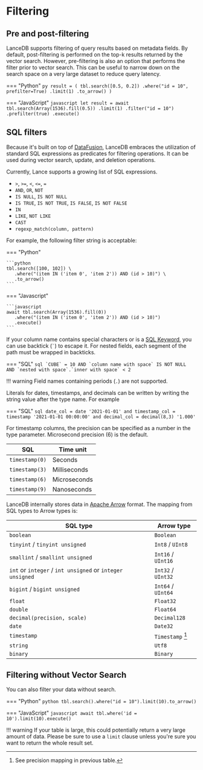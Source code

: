 # Filtering

## Pre and post-filtering

LanceDB supports filtering of query results based on metadata fields. By default, post-filtering is
performed on the top-k results returned by the vector search. However, pre-filtering is also an
option that performs the filter prior to vector search. This can be useful to narrow down on
the search space on a very large dataset to reduce query latency.

<!-- Setup Code
```python 
import lancedb
import numpy as np
uri = "data/sample-lancedb"
db = lancedb.connect(uri)

data = [{"vector": row, "item": f"item {i}", "id": i}
     for i, row in enumerate(np.random.random((10_000, 2)).astype('int'))]

tbl = db.create_table("my_vectors", data=data)
```
-->
<!-- Setup Code
```javascript 
const vectordb = require('vectordb')
const db = await vectordb.connect('data/sample-lancedb')

let data = []
for (let i = 0; i < 10_000; i++) {
     data.push({vector: Array(1536).fill(i), id: i, item: `item ${i}`, strId: `${i}`})
}
const tbl = await db.createTable('myVectors', data)
```
-->

=== "Python"
    ```py
    result = (
        tbl.search([0.5, 0.2])
        .where("id = 10", prefilter=True)
        .limit(1)
        .to_arrow()
    )
    ```

=== "JavaScript"
    ```javascript
    let result = await tbl.search(Array(1536).fill(0.5))
        .limit(1)
        .filter("id = 10")
        .prefilter(true)
        .execute()
    ```

## SQL filters

Because it's built on top of [DataFusion](https://github.com/apache/arrow-datafusion), LanceDB
embraces the utilization of standard SQL expressions as predicates for filtering operations.
It can be used during vector search, update, and deletion operations.

Currently, Lance supports a growing list of SQL expressions.

* ``>``, ``>=``, ``<``, ``<=``, ``=``
* ``AND``, ``OR``, ``NOT``
* ``IS NULL``, ``IS NOT NULL``
* ``IS TRUE``, ``IS NOT TRUE``, ``IS FALSE``, ``IS NOT FALSE``
* ``IN``
* ``LIKE``, ``NOT LIKE``
* ``CAST``
* ``regexp_match(column, pattern)``

For example, the following filter string is acceptable:

=== "Python"

    ```python
    tbl.search([100, 102]) \
       .where("(item IN ('item 0', 'item 2')) AND (id > 10)") \
       .to_arrow()
    ```

=== "Javascript"

    ```javascript
    await tbl.search(Array(1536).fill(0))
       .where("(item IN ('item 0', 'item 2')) AND (id > 10)")
       .execute()
    ```


If your column name contains special characters or is a [SQL Keyword](https://docs.rs/sqlparser/latest/sqlparser/keywords/index.html),
you can use backtick (`` ` ``) to escape it. For nested fields, each segment of the
path must be wrapped in backticks.

=== "SQL"
    ```sql
    `CUBE` = 10 AND `column name with space` IS NOT NULL
      AND `nested with space`.`inner with space` < 2
    ```

!!! warning
    Field names containing periods (``.``) are not supported.

Literals for dates, timestamps, and decimals can be written by writing the string
value after the type name. For example

=== "SQL"
    ```sql
    date_col = date '2021-01-01'
    and timestamp_col = timestamp '2021-01-01 00:00:00'
    and decimal_col = decimal(8,3) '1.000'
    ```

For timestamp columns, the precision can be specified as a number in the type
parameter. Microsecond precision (6) is the default.

| SQL              | Time unit    |
|------------------|--------------|
| ``timestamp(0)`` | Seconds      |
| ``timestamp(3)`` | Milliseconds |
| ``timestamp(6)`` | Microseconds |
| ``timestamp(9)`` | Nanoseconds  |

LanceDB internally stores data in [Apache Arrow](https://arrow.apache.org/) format.
The mapping from SQL types to Arrow types is:

| SQL type | Arrow type |
|----------|------------|
| ``boolean`` | ``Boolean`` |
| ``tinyint`` / ``tinyint unsigned`` | ``Int8`` / ``UInt8`` |
| ``smallint`` / ``smallint unsigned`` | ``Int16`` / ``UInt16`` |
| ``int`` or ``integer`` / ``int unsigned`` or ``integer unsigned`` | ``Int32`` / ``UInt32`` |
| ``bigint`` / ``bigint unsigned`` | ``Int64`` / ``UInt64`` |
| ``float`` | ``Float32`` |
| ``double`` | ``Float64`` |
| ``decimal(precision, scale)`` | ``Decimal128`` |
| ``date`` | ``Date32`` |
| ``timestamp`` | ``Timestamp`` [^1] |
| ``string`` | ``Utf8`` |
| ``binary`` | ``Binary`` |

[^1]: See precision mapping in previous table.


## Filtering without Vector Search

You can also filter your data without search.

=== "Python"
      ```python
      tbl.search().where("id = 10").limit(10).to_arrow()
      ```

=== "JavaScript"
      ```javascript
      await tbl.where('id = 10').limit(10).execute()
      ```

!!! warning
    If your table is large, this could potentially return a very large
    amount of data. Please be sure to use a `limit` clause unless
    you're sure you want to return the whole result set.
